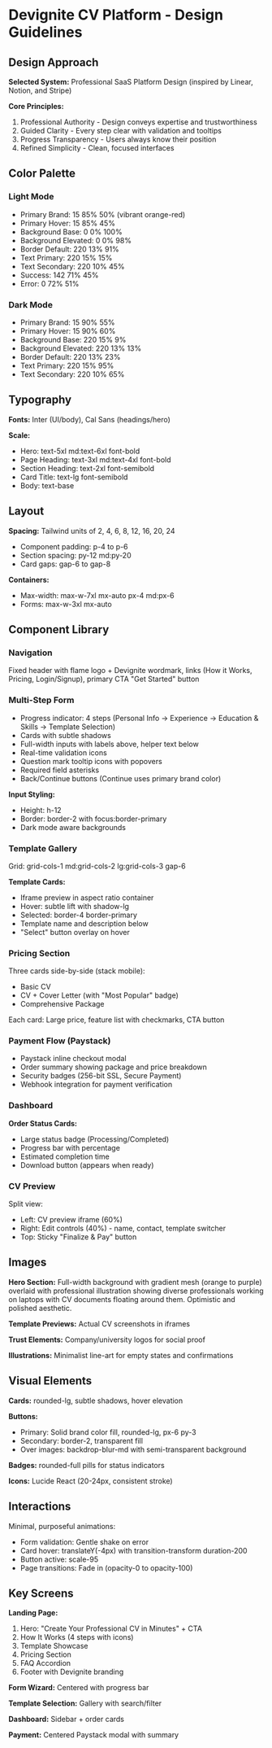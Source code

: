 # Devignite CV Platform - Design Guidelines

## Design Approach

**Selected System:** Professional SaaS Platform Design (inspired by Linear, Notion, and Stripe)

**Core Principles:**
1. Professional Authority - Design conveys expertise and trustworthiness
2. Guided Clarity - Every step clear with validation and tooltips
3. Progress Transparency - Users always know their position
4. Refined Simplicity - Clean, focused interfaces

## Color Palette

### Light Mode
- Primary Brand: 15 85% 50% (vibrant orange-red)
- Primary Hover: 15 85% 45%
- Background Base: 0 0% 100%
- Background Elevated: 0 0% 98%
- Border Default: 220 13% 91%
- Text Primary: 220 15% 15%
- Text Secondary: 220 10% 45%
- Success: 142 71% 45%
- Error: 0 72% 51%

### Dark Mode
- Primary Brand: 15 90% 55%
- Primary Hover: 15 90% 60%
- Background Base: 220 15% 9%
- Background Elevated: 220 13% 13%
- Border Default: 220 13% 23%
- Text Primary: 220 15% 95%
- Text Secondary: 220 10% 65%

## Typography

**Fonts:** Inter (UI/body), Cal Sans (headings/hero)

**Scale:**
- Hero: text-5xl md:text-6xl font-bold
- Page Heading: text-3xl md:text-4xl font-bold
- Section Heading: text-2xl font-semibold
- Card Title: text-lg font-semibold
- Body: text-base

## Layout

**Spacing:** Tailwind units of 2, 4, 6, 8, 12, 16, 20, 24
- Component padding: p-4 to p-6
- Section spacing: py-12 md:py-20
- Card gaps: gap-6 to gap-8

**Containers:**
- Max-width: max-w-7xl mx-auto px-4 md:px-6
- Forms: max-w-3xl mx-auto

## Component Library

### Navigation
Fixed header with flame logo + Devignite wordmark, links (How it Works, Pricing, Login/Signup), primary CTA "Get Started" button

### Multi-Step Form
- Progress indicator: 4 steps (Personal Info → Experience → Education & Skills → Template Selection)
- Cards with subtle shadows
- Full-width inputs with labels above, helper text below
- Real-time validation icons
- Question mark tooltip icons with popovers
- Required field asterisks
- Back/Continue buttons (Continue uses primary brand color)

**Input Styling:**
- Height: h-12
- Border: border-2 with focus:border-primary
- Dark mode aware backgrounds

### Template Gallery
Grid: grid-cols-1 md:grid-cols-2 lg:grid-cols-3 gap-6

**Template Cards:**
- Iframe preview in aspect ratio container
- Hover: subtle lift with shadow-lg
- Selected: border-4 border-primary
- Template name and description below
- "Select" button overlay on hover

### Pricing Section
Three cards side-by-side (stack mobile):
- Basic CV
- CV + Cover Letter (with "Most Popular" badge)
- Comprehensive Package

Each card: Large price, feature list with checkmarks, CTA button

### Payment Flow (Paystack)
- Paystack inline checkout modal
- Order summary showing package and price breakdown
- Security badges (256-bit SSL, Secure Payment)
- Webhook integration for payment verification

### Dashboard
**Order Status Cards:**
- Large status badge (Processing/Completed)
- Progress bar with percentage
- Estimated completion time
- Download button (appears when ready)

### CV Preview
Split view:
- Left: CV preview iframe (60%)
- Right: Edit controls (40%) - name, contact, template switcher
- Top: Sticky "Finalize & Pay" button

## Images

**Hero Section:** Full-width background with gradient mesh (orange to purple) overlaid with professional illustration showing diverse professionals working on laptops with CV documents floating around them. Optimistic and polished aesthetic.

**Template Previews:** Actual CV screenshots in iframes

**Trust Elements:** Company/university logos for social proof

**Illustrations:** Minimalist line-art for empty states and confirmations

## Visual Elements

**Cards:** rounded-lg, subtle shadows, hover elevation

**Buttons:**
- Primary: Solid brand color fill, rounded-lg, px-6 py-3
- Secondary: border-2, transparent fill
- Over images: backdrop-blur-md with semi-transparent background

**Badges:** rounded-full pills for status indicators

**Icons:** Lucide React (20-24px, consistent stroke)

## Interactions

Minimal, purposeful animations:
- Form validation: Gentle shake on error
- Card hover: translateY(-4px) with transition-transform duration-200
- Button active: scale-95
- Page transitions: Fade in (opacity-0 to opacity-100)

## Key Screens

**Landing Page:**
1. Hero: "Create Your Professional CV in Minutes" + CTA
2. How It Works (4 steps with icons)
3. Template Showcase
4. Pricing Section
5. FAQ Accordion
6. Footer with Devignite branding

**Form Wizard:** Centered with progress bar

**Template Selection:** Gallery with search/filter

**Dashboard:** Sidebar + order cards

**Payment:** Centered Paystack modal with summary